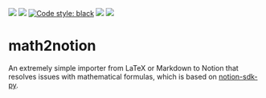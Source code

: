 <a href="https://github.com/FrankTianTT/math2notion"><img src="https://github.com/FrankTianTT/math2notion/actions/workflows/python-package.yml/badge.svg"></a>
<a href="https://app.codecov.io/gh/FrankTianTT/math2notion"><img src="https://codecov.io/github/FrankTianTT/math2notion/branch/main/graph/badge.svg"></a>
<a href="https://github.com/psf/black"><img alt="Code style: black" src="https://img.shields.io/badge/code%20style-black-000000.svg"></a>
<a href="https://github.com/FrankTianTT/causal-mbrl/blob/main/LICENSE"><img src="https://img.shields.io/badge/license-MIT-blue.svg"></a>
<a href="https://www.python.org/downloads/release/python-380/"><img src="https://img.shields.io/badge/python-3.8-brightgreen"></a>

# math2notion
An extremely simple importer from LaTeX or Markdown to Notion that resolves issues with mathematical formulas, which is based on [notion-sdk-py](https://github.com/ramnes/notion-sdk-py).


